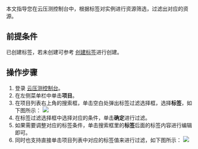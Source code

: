 本文指导您在云压测控制台中，根据标签对实例进行资源筛选，过滤出对应的资源。

## 前提条件
已创建标签，若未创建可参考 [创建标签](https://cloud.tencent.com/document/product/651/56716)进行创建。


## 操作步骤

1. 登录 [云压测控制台](https://console.cloud.tencent.com/pts)。
2. 在左侧菜单栏中单击**项目**。
3. 在项目列表右上角的搜索框，单击空白处弹出标签过滤选择框，选择**标签**，如下图所示：
   ![](https://qcloudimg.tencent-cloud.cn/raw/b490aae8c789790eb6cf951568743ad5.png)
4. 在标签过滤选择框中选择对应的条件，单击**确定**进行过滤。
5. 如果需要调整对应的标签条件，单击搜索框里的**标签**后面的标签内容进行编辑即可。
6. 同时也支持直接单击项目列表中对应的标签值来进行过滤，如下图所示：
   ![](https://qcloudimg.tencent-cloud.cn/raw/53cd11c2f7b841eee2461c4d42e25d0a.png)
